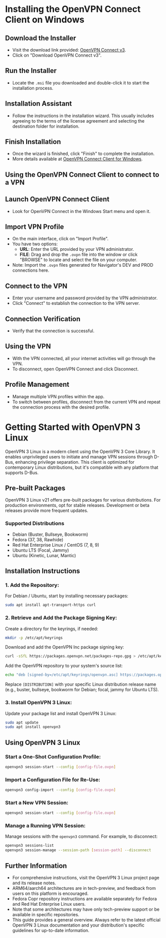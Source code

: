 # Installing the OpenVPN Connect Client on Windows

## Download the Installer
- Visit the download link provided: [OpenVPN Connect v3](https://openvpn.net/downloads/openvpn-connect-v3-windows.msi).
- Click on "Download OpenVPN Connect v3".

## Run the Installer
- Locate the `.msi` file you downloaded and double-click it to start the installation process.

## Installation Assistant
- Follow the instructions in the installation wizard. This usually includes agreeing to the terms of the license agreement and selecting the destination folder for installation.

## Finish Installation
- Once the wizard is finished, click "Finish" to complete the installation.
- More details available at [OpenVPN Connect Client for Windows](https://openvpn.net/client/client-connect-vpn-for-windows/).

## Using the OpenVPN Connect Client to connect to a VPN

## Launch OpenVPN Connect Client
- Look for OpenVPN Connect in the Windows Start menu and open it.

## Import VPN Profile
- On the main interface, click on "Import Profile".
- You have two options:
  - **URL**: Enter the URL provided by your VPN administrator.
  - **FILE**: Drag and drop the `.ovpn` file into the window or click "BROWSE" to locate and select the file on your computer.
- Note: Import the `.ovpn` files generated for Navigator's DEV and PROD connections here.

## Connect to the VPN
- Enter your username and password provided by the VPN administrator.
- Click "Connect" to establish the connection to the VPN server.

## Connection Verification
- Verify that the connection is successful.

## Using the VPN
- With the VPN connected, all your internet activities will go through the VPN.
- To disconnect, open OpenVPN Connect and click Disconnect.

## Profile Management
- Manage multiple VPN profiles within the app.
- To switch between profiles, disconnect from the current VPN and repeat the connection process with the desired profile.



# Getting Started with OpenVPN 3 Linux

OpenVPN 3 Linux is a modern client using the OpenVPN 3 Core Library. It enables unprivileged users to initiate and manage VPN sessions through D-Bus, enhancing privilege separation. This client is optimized for contemporary Linux distributions, but it's compatible with any platform that supports D-Bus.

## Pre-built Packages

OpenVPN 3 Linux v21 offers pre-built packages for various distributions. For production environments, opt for stable releases. Development or beta releases provide more frequent updates.

### Supported Distributions

- Debian (Buster, Bullseye, Bookworm)
- Fedora (37, 38, Rawhide)
- Red Hat Enterprise Linux / CentOS (7, 8, 9)
- Ubuntu LTS (Focal, Jammy)
- Ubuntu (Kinetic, Lunar, Mantic)

## Installation Instructions

### 1. Add the Repository:

For Debian / Ubuntu, start by installing necessary packages:

```bash
sudo apt install apt-transport-https curl
```

### 2. Retrieve and Add the Package Signing Key:

Create a directory for the keyrings, if needed:

```bash
mkdir -p /etc/apt/keyrings 
```

Download and add the OpenVPN Inc package signing key:

```bash
curl -sSfL https://packages.openvpn.net/packages-repo.gpg > /etc/apt/keyrings/openvpn.asc
```

Add the OpenVPN repository to your system's source list:

```bash
echo "deb [signed-by=/etc/apt/keyrings/openvpn.asc] https://packages.openvpn.net/openvpn3/debian [DISTRIBUTION] main" | tee /etc/apt/sources.list.d/openvpn3.list
```

Replace `[DISTRIBUTION]` with your specific Linux distribution release name (e.g., buster, bullseye, bookworm for Debian; focal, jammy for Ubuntu LTS).

### 3. Install OpenVPN 3 Linux:

Update your package list and install OpenVPN 3 Linux:

```bash
sudo apt update 
sudo apt install openvpn3
```

## Using OpenVPN 3 Linux

### Start a One-Shot Configuration Profile:

```bash
openvpn3 session-start --config [config-file.ovpn]
```

### Import a Configuration File for Re-Use:

```bash
openvpn3 config-import --config [config-file.ovpn]
```

### Start a New VPN Session:

```bash
openvpn3 session-start --config [config-file.ovpn]
```

### Manage a Running VPN Session:

Manage sessions with the `openvpn3` command. For example, to disconnect:

```bash
openvpn3 sessions-list 
openvpn3 session-manage --session-path [session-path] --disconnect
```

## Further Information

- For comprehensive instructions, visit the OpenVPN 3 Linux project page and its release notes.
- ARM64/aarch64 architectures are in tech-preview, and feedback from users on this platform is encouraged.
- Fedora Copr repository instructions are available separately for Fedora and Red Hat Enterprise Linux users.
- Note that some architectures may have only tech-preview support or be available in specific repositories.
- This guide provides a general overview. Always refer to the latest official OpenVPN 3 Linux documentation and your distribution's specific guidelines for up-to-date information.
```